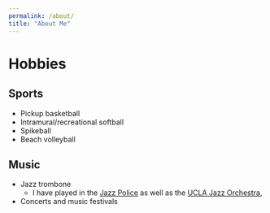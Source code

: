 ```yaml
---
permalink: /about/
title: "About Me"
---
```


# Hobbies

## Sports

- Pickup basketball
- Intramural/recreational softball
- Spikeball
- Beach volleyball

## Music

- Jazz trombone
  - I have played in the [Jazz Police](https://originarts.com/artists/artist.php?Artist_ID=20) as well as the [UCLA Jazz Orchestra](https://schoolofmusic.ucla.edu/ensembles/jazz-orchestra/), 
- Concerts and music festivals

